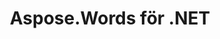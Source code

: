 ---
title: Aspose.Words för .NET
linktitle: Aspose.Words för .NET
articleTitle: Aspose.Words för .NET
type: docs
weight: 10
url: /sv/net/
keywords: "Aspose.Words för .NET Aspose Words Aspose API-referens konvertera docx till pdf jämför skapa redigera word dela bmp rtf odt open office html tiff doc dot wordml mobi chm txt md markdown xps svg ps postscript pcl epub azw3 kf8 png emf jpg gif koppling post tabell rapport dokument"
description: "Aspose.Words är ett klassbibliotek som kan användas av utvecklare på olika plattformar för en mängd olika dokumentbehandlingsuppgifter."
is_root: true
---
